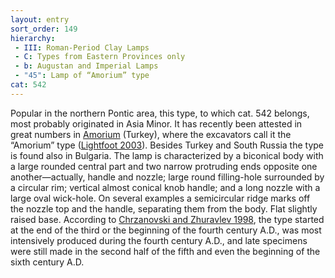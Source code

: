 ```yaml
---
layout: entry
sort_order: 149
hierarchy:
 - III: Roman-Period Clay Lamps
 - C: Types from Eastern Provinces only
 - b: Augustan and Imperial Lamps
 - "45": Lamp of “Amorium” type
cat: 542
---
```


Popular in the northern Pontic area, this type, to which cat. 542 belongs, most probably originated in Asia Minor. It has recently been attested in great numbers in <a href='../../map/#loc_609302'>Amorium</a> (Turkey), where the excavators call it the “Amorium” type (<a href='../../bibliography/#lightfoot-2003'>Lightfoot 2003</a>). Besides Turkey and South Russia the type is found also in Bulgaria. The lamp is characterized by a biconical body with a large rounded central part and two narrow protruding ends opposite one another—actually, handle and nozzle; large round filling-hole surrounded by a circular rim; vertical almost conical knob handle; and a long nozzle with a large oval wick-hole. On several examples a semicircular ridge marks off the nozzle top and the handle, separating them from the body. Flat slightly raised base. According to <a href='../../bibliography/#chrzanovski-zhuravlev-1998'>Chrzanovski and Zhuravlev 1998</a>, the type started at the end of the third or the beginning of the fourth century A.D., was most intensively produced during the fourth century A.D., and late specimens were still made in the second half of the fifth and even the beginning of the sixth century A.D.
